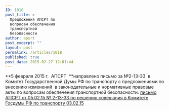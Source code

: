 ```yaml
---
ID: 1018
post_title: >
  Предложения АПСРТ по
  вопросам обеспечения
  транспортной
  безопасности
author: apsrt
post_excerpt: ""
layout: post
permalink: /articles/1018
published: true
post_date: 2015-02-27 12:01:44
---
```

**5 февраля 2015 г.  АПСРТ  **направлено письмо за №2-13-33  в Комитет Государственной Думы РФ по транспорту с предложениями по внесению изменений  в законодательные и нормативные правовые акты по вопросам обеспечения транспортной безопасности. [письмо АПСРТ от 05.02.15 № 2-13-33 по решению совещания в Комитете Госдумы РФ по транспорту 03.02.15][1]

 [1]: http://www.apsrt.ru/wp-content/uploads/2015/02/письмо-АПСРТ-от-05.02.15-№-2-13-33-по-решению-совещания-в-Комитете-Госдумы-РФ-по-транспорту-03.02.15.rtf